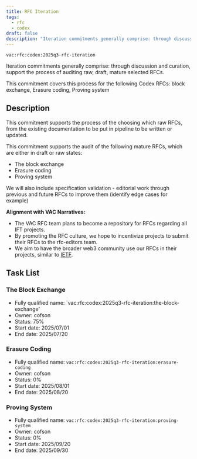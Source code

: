 ```yaml
---
title: RFC Iteration
tags:
  - rfc
  - codex
draft: false
description: "Iteration commitments generally comprise: through discussion and curation, support the process of auditing raw, draft, mature selected RFCs."
---
```


`vac:rfc:codex:2025q3-rfc-iteration`

Iteration commitments generally comprise:
through discussion and curation,
support the process of auditing raw, draft, mature selected RFCs.

This commitment covers this process for the following Codex RFCs:
block exchange, Erasure coding,  Proving system

## Description

This commitment supports the process of the choosing which raw RFCs,
from the existing documentation to be put in pipeline to be written or updated. 

This commitment supports the audit of the following mature RFCs, which are 
either in draft or raw states:
- The block exchange
- Erasure coding 
- Proving system

We will also include specification validation - 
editorial work through previous and future RFCs to improve them
(identify edge cases for example)



**Alignment with VAC Narratives:**

- The VAC RFC team plans to become a repository
for RFCs regarding all IFT 
  projects.
- By promoting the RFC culture,
we hope to incentivize projects to submit their RFCs
to the rfc-editors team.
- We aim to have the broader web3 community use our RFCs
in their projects, similar to [IETF](https://www.ietf.org/).

## Task List

### The Block Exchange

- Fully qualified name:
  `vac:rfc:codex:2025q3-rfc-iteration:the-block-exchange'
- Owner: cofson
- Status: 75%
- Start date: 2025/07/01
- End date: 2025/07/20

### Erasure Coding

- Fully qualified name:
  `vac:rfc:codex:2025q3-rfc-iteration:erasure-coding`
- Owner: cofson
- Status: 0%
- Start date: 2025/08/01
- End date: 2025/08/20

### Proving System

- Fully qualified name:
  `vac:rfc:codex:2025q3-rfc-iteration:proving-system`
- Owner: cofson
- Status: 0%
- Start date: 2025/09/20
- End date: 2025/09/30
